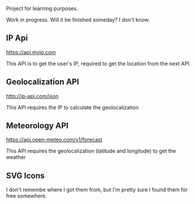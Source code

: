 Project for learning purposes.

Work in progress. Will it be finished someday? I don't know.

## IP Api

https://api.myip.com

This API is to get the user's IP, required to get the location from the next API

## Geolocalization API

http://ip-api.com/json

This API requires the IP to calculate the geolocalization

## Meteorology API

https://api.open-meteo.com/v1/forecast

This API requires the geolocalization (latitude and longitude) to get the weather

## SVG Icons

I don't remembe where I got them from, but I'm pretty sure I found them for free somewhere.
